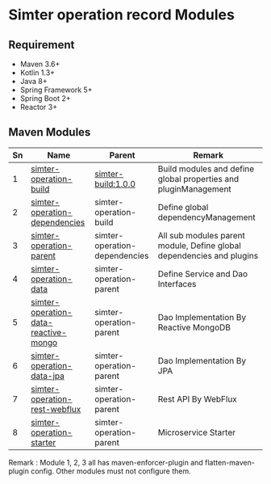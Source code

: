 # Simter operation record Modules

## Requirement

- Maven 3.6+
- Kotlin 1.3+
- Java 8+
- Spring Framework 5+
- Spring Boot 2+
- Reactor 3+

## Maven Modules

Sn | Name                                   | Parent                        | Remark
---|----------------------------------------|-------------------------------|--------
1  | [simter-operation-build]               | [simter-build:1.0.0]          | Build modules and define global properties and pluginManagement
2  | [simter-operation-dependencies]        | simter-operation-build        | Define global dependencyManagement
3  | [simter-operation-parent]              | simter-operation-dependencies | All sub modules parent module, Define global dependencies and plugins
4  | [simter-operation-data]                | simter-operation-parent       | Define Service and Dao Interfaces
5  | [simter-operation-data-reactive-mongo] | simter-operation-parent       | Dao Implementation By Reactive MongoDB
6  | [simter-operation-data-jpa]            | simter-operation-parent       | Dao Implementation By JPA
7  | [simter-operation-rest-webflux]        | simter-operation-parent       | Rest API By WebFlux
8  | [simter-operation-starter]             | simter-operation-parent       | Microservice Starter


Remark : Module 1, 2, 3 all has maven-enforcer-plugin and flatten-maven-plugin config. Other modules must not configure them.


[simter-build:1.0.0]: https://github.com/simter/simter-build/tree/1.0.0
[simter-operation-build]: https://github.com/simter/simter-operation
[simter-operation-dependencies]: https://github.com/simter/simter-operation/tree/master/simter-operation-dependencies
[simter-operation-parent]: https://github.com/simter/simter-operation/tree/master/simter-operation-parent
[simter-operation-data]: https://github.com/simter/simter-operation/tree/master/simter-operation-data
[simter-operation-data-jpa]: https://github.com/simter/simter-operation/tree/master/simter-operation-data-jpa
[simter-operation-data-reactive-mongo]: https://github.com/simter/simter-operation/tree/master/simter-operation-data-reactive-mongo
[simter-operation-rest-webflux]: https://github.com/simter/simter-operation/tree/master/simter-operation-rest-webflux
[simter-operation-starter]: https://github.com/simter/simter-operation/tree/master/simter-operation-starter